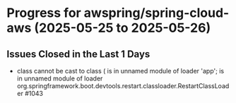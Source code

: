 # Progress for awspring/spring-cloud-aws (2025-05-25 to 2025-05-26)


## Issues Closed in the Last 1 Days
- class <DynamoDBBean>cannot be cast to <DynamoDBBean> class  ( <DynamoDBBean> is in unnamed module of loader 'app'; <DynamoDBBean> is in unnamed module of loader org.springframework.boot.devtools.restart.classloader.RestartClassLoader #1043
